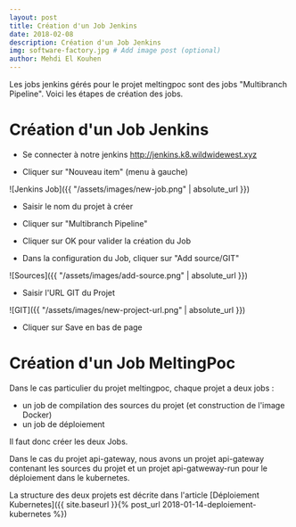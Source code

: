 ```yaml
---
layout: post
title: Création d'un Job Jenkins
date: 2018-02-08
description: Création d'un Job Jenkins
img: software-factory.jpg # Add image post (optional)
author: Mehdi El Kouhen
---
```


Les jobs jenkins gérés pour le projet meltingpoc sont des jobs "Multibranch Pipeline". Voici les étapes de création des jobs.

# Création d'un Job Jenkins 

* Se connecter à notre jenkins http://jenkins.k8.wildwidewest.xyz

* Cliquer sur "Nouveau item" (menu à gauche)

![Jenkins Job]({{ "/assets/images/new-job.png" | absolute_url }})

* Saisir le nom du projet à créer

* Cliquer sur "Multibranch Pipeline"

* Cliquer sur OK pour valider la création du Job

* Dans la configuration du Job, cliquer sur "Add source/GIT"

![Sources]({{ "/assets/images/add-source.png" | absolute_url }})

* Saisir l'URL GIT du Projet

![GIT]({{ "/assets/images/new-project-url.png" | absolute_url }})

* Cliquer sur Save en bas de page

# Création d'un Job MeltingPoc

Dans le cas particulier du projet meltingpoc, chaque projet a deux jobs :

* un job de compilation des sources du projet (et construction de l'image Docker)
* un job de déploiement 

Il faut donc créer les deux Jobs.

Dans le cas du projet api-gateway, nous avons un projet api-gateway contenant les sources du projet et un projet api-gatweway-run pour le déploiement dans le kubernetes.

La structure des deux projets est décrite dans l'article [Déploiement Kubernetes]({{ site.baseurl }}{% post_url 2018-01-14-deploiement-kubernetes %})
